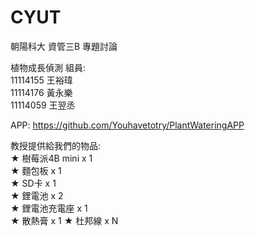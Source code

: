 # CYUT
朝陽科大 資管三B 專題討論

植物成長偵測
組員:  
11114155 王裕瑋  
11114176 黃永樂  
11114059 王翌丞  

APP: https://github.com/Youhavetotry/PlantWateringAPP  

教授提供給我們的物品:  
★ 樹莓派4B mini x 1  
★ 麵包板 x 1    
★ SD卡 x 1  
★ 鋰電池 x 2  
★ 鋰電池充電座 x 1  
★ 散熱膏 x 1
★ 杜邦線 x N    
